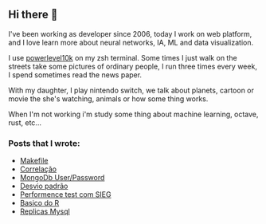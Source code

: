 ## Hi there 👋

I've been working as developer since 2006, today I work on web platform, and I love learn more about neural networks, IA, ML and data visualization.


I use [powerlevel10k](https://github.com/romkatv/powerlevel10k) on my zsh terminal. 
Some times I just walk on the streets take some pictures of ordinary people, I run three times every week,  
I spend sometimes read the news paper.

With my daughter, I play nintendo switch, we talk about planets, cartoon or movie the she's watching, animals or how some thing works.


When I'm not working i'm study some thing about machine learning, octave, rust, etc...


### Posts that I wrote:

- [Makefile](https://tableless.com.br/jaime-o-garoto-quer-make/)
- [Correlação](https://medium.com/venturus/o-princ%C3%ADpio-da-correla%C3%A7%C3%A3o-a76dd48137b7)
- [MongoDb User/Password](https://cristianounix.medium.com/sou-mongo-mas-sou-limpinho-14d84e7b9698)
- [Desvio padrão](https://cristianounix.medium.com/calculando-o-desvio-padr%C3%A3o-e-o-coeficiente-de-varia%C3%A7%C3%A3o-31c87277694a)
- [Performence test com SIEG](https://cristianounix.medium.com/simples-teste-de-performance-com-siege-5f2e0ea2da30)
- [Basico do R](https://cristianounix.medium.com/vamos-ao-r-b9427b7963a4)
- [Replicas Mysql](https://cristianounix.medium.com/mmms-r%C3%A9plicas-multi-master-mysql-ec114b88258e)

